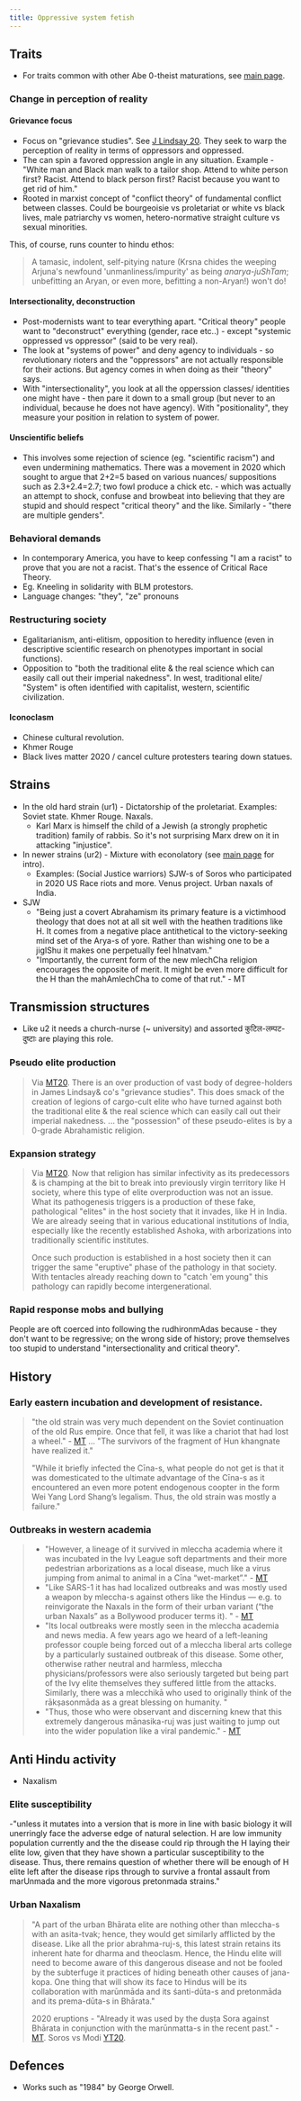 ```yaml
---
title: Oppressive system fetish
---
```


## Traits
- For traits common with other Abe 0-theist maturations, see [main page](../).

### Change in perception of reality
#### Grievance focus
- Focus on "grievance studies". See [J Lindsay 20](https://www.youtube.com/watch?v=DdlNIJB9ZVU). They seek to warp the perception of reality in terms of oppressors and oppressed.
- The can spin a favored oppression angle in any situation. Example - "White man and Black man walk to a tailor shop. Attend to white person first? Racist. Attend to black person first? Racist because you want to get rid of him."
- Rooted in marxist concept of "conflict theory" of fundamental conflict between classes. Could be bourgeoisie vs proletariat or white vs black lives, male patriarchy vs women, hetero-normative straight culture vs sexual minorities.

This, of course, runs counter to hindu ethos:

> A tamasic, indolent, self-pitying nature (Krsna chides the weeping Arjuna's newfound 'unmanliness/impurity' as being *anarya-juShTam*; unbefitting an Aryan, or even more, befitting a non-Aryan!) won't do!

#### Intersectionality, deconstruction
- Post-modernists want to tear everything apart. "Critical theory" people want to "deconstruct" everything (gender, race etc..) - except "systemic oppressed vs oppressor" (said to be very real).
- The look at "systems of power" and deny agency to individuals - so revolutionary rioters and the "oppressors" are not actually responsible for their actions. But agency comes in when doing as their "theory" says.
- With "intersectionality", you look at all the opperssion classes/ identities one might have - then pare it down to a small group (but never to an individual, because he does not have agency). With "positionality", they measure your position in relation to system of power.

#### Unscientific beliefs
- This involves some rejection of science (eg. "scientific racism") and even undermining mathematics. There was a movement in 2020 which sought to argue that 2+2=5 based on various nuances/ suppositions such as 2.3+2.4=2.7; two fowl produce a chick etc. - which was actually an attempt to shock, confuse and browbeat into believing that they are stupid and should respect "critical theory" and the like. Similarly - "there are multiple genders".

### Behavioral demands
- In contemporary America, you have to keep confessing "I am a racist" to prove that you are not a racist. That's the essence of Critical Race Theory.
- Eg. Kneeling in solidarity with BLM protestors.
- Language changes:  "they", "ze" pronouns

### Restructuring society 
- Egalitarianism, anti-elitism, opposition to heredity influence (even in descriptive scientific research on phenotypes important in social functions). 
- Opposition to "both the traditional elite & the real science which can easily call out their imperial nakedness". In west, traditional elite/ "System" is often identified with capitalist, western, scientific civilization.


#### Iconoclasm
- Chinese cultural revolution.
- Khmer Rouge
- Black lives matter 2020 / cancel culture protesters tearing down statues. 

## Strains
- In the old hard strain (ur1) - Dictatorship of the proletariat. Examples: Soviet state. Khmer Rouge. Naxals.
  - Karl Marx is himself the child of a Jewish (a strongly prophetic tradition) family of rabbis. So it's not surprising Marx drew on it in attacking "injustice".
- In newer strains (ur2) - Mixture with econolatory (see [main page](../) for intro). 
  - Examples: (Social Justice warriors) SJW-s of Soros who participated in 2020 US Race riots and more. Venus project. Urban naxals of India.
- SJW
  - "Being just a covert Abrahamism its primary feature is a victimhood theology that does not at all sit well with the heathen traditions like H. It comes from a negative place antithetical to the victory-seeking mind set of the Arya-s of yore. Rather than wishing one to be a jigIShu it makes one perpetually feel hInatvam."
  - "Importantly, the current form of the new mlechCha religion encourages the opposite of merit. It might be even more difficult for the H than the mahAmlechCha to come of that rut." - MT

## Transmission structures
- Like u2 it needs a church-nurse (\~ university) and assorted कुटिल-लम्पट-दुष्टाः are playing this role.

### Pseudo elite production
> Via [MT20](https://twitter.com/blog_supplement/status/1285443764333551621). There is an over production of vast body of degree-holders in James Lindsay& co's "grievance studies". This does smack of the creation of legions of cargo-cult elite who have turned against both the traditional elite & the real science which can easily call out their imperial nakedness. ...  the "possession" of these pseudo-elites is by a 0-grade Abrahamistic religion.

### Expansion strategy
> Via [MT20](https://twitter.com/blog_supplement/status/1285443764333551621). Now that religion has similar infectivity as its predecessors & is champing at the bit to break into previously virgin territory like H society, where this type of elite overproduction was not an issue. What its pathogenesis triggers is a production of these fake, pathological "elites" in the host society that it invades, like H in India. We are already seeing that in various educational institutions of India, especially like the recently established Ashoka, with arborizations into traditionally scientific institutes.
>
> Once such production is established in a host society then it can trigger the same "eruptive" phase of the pathology in that society. With tentacles already reaching down to "catch 'em young" this pathology can rapidly become intergenerational. 

### Rapid response mobs and bullying
People are oft coerced into following the rudhironmAdas because - they don't want to be regressive; on the wrong side of history; prove themselves too stupid to understand "intersectionality and critical theory".

## History
### Early eastern incubation and development of resistance.
> "the old strain was very much dependent on the Soviet continuation of the old Rus empire. Once that fell, it was like a chariot that had lost a wheel." - [MT](https://manasataramgini.wordpress.com/2020/06/08/pandemic-days-the-fizz-is-out-of-the-bottle/) ... "The survivors of the fragment of Hun khangnate have realized it."
> 
> "While it briefly infected the Cīna-s, what people do not get is that it was domesticated to the ultimate advantage of the Cīna-s as it encountered an even more potent endogenous coopter in the form Wei Yang Lord Shang’s legalism. Thus, the old strain was mostly a failure."

### Outbreaks in western academia 
> - "However, a lineage of it survived in mleccha academia where it was incubated in the Ivy League soft departments and their more pedestrian arborizations as a local disease, much like a virus jumping from animal to animal in a Cīna “wet-market”." - [MT](https://manasataramgini.wordpress.com/2020/06/08/pandemic-days-the-fizz-is-out-of-the-bottle/)
> - "Like SARS-1 it has had localized outbreaks and was mostly used a weapon by mleccha-s against others like the Hindus — e.g. to reinvigorate the Naxals in the form of their urban variant (“the urban Naxals” as a Bollywood producer terms it). " - [MT](https://manasataramgini.wordpress.com/2020/06/08/pandemic-days-the-fizz-is-out-of-the-bottle/)
> - "Its local outbreaks were mostly seen in the mleccha academia and news media. A few years ago we heard of a left-leaning professor couple being forced out of a mleccha liberal arts college by a particularly sustained outbreak of this disease. Some other, otherwise rather neutral and harmless, mleccha physicians/professors were also seriously targeted but being part of the Ivy elite themselves they suffered little from the attacks. Similarly, there was a mlecchikā who used to originally think of the rākṣasonmāda as a great blessing on humanity. "
> - "Thus, those who were observant and discerning knew that this extremely dangerous mānasika-ruj was just waiting to jump out into the wider population like a viral pandemic." - [MT](https://manasataramgini.wordpress.com/2020/06/08/pandemic-days-the-fizz-is-out-of-the-bottle/)

## Anti Hindu activity
- Naxalism

### Elite susceptibility
-"unless it mutates into a version that is more in line with basic biology it will unerringly face the adverse edge of natural selection. H are low immunity population currently and the the disease could rip through the H laying their elite low, given that they have shown a particular susceptibility to the disease. Thus, there remains question of whether there will be enough of H elite left after the disease rips through to survive a frontal assault from marUnmada and the more vigorous pretonmada strains."

### Urban Naxalism
> "A part of the urban Bhārata elite are nothing other than mleccha-s with an asita-tvak; hence, they would get similarly afflicted by the disease. Like all the prior abrahma-ruj-s, this latest strain retains its inherent hate for dharma and theoclasm. Hence, the Hindu elite will need to become aware of this dangerous disease and not be fooled by the subterfuge it practices of hiding beneath other causes of jana-kopa. One thing that will show its face to Hindus will be its collaboration with marūnmāda and its śanti-dūta-s and pretonmāda and its prema-dūta-s in Bhārata."
> 
> 2020 eruptions - "Already it was used by the duṣṭa Sora against Bhārata in conjunction with the marūnmatta-s in the recent past." - [MT](https://manasataramgini.wordpress.com/2020/06/08/pandemic-days-the-fizz-is-out-of-the-bottle/). Soros vs Modi [YT20](https://www.youtube.com/watch?time_continue=4&v=c8yiM-uI0nI&feature=emb_logo).


## Defences
- Works such as "1984" by George Orwell.